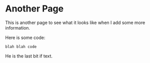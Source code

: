 # Another Page

This is another page to see what it looks like when I add some more information. 

Here is some code:

```
blah blah code
```

He is the last bit if text. 
